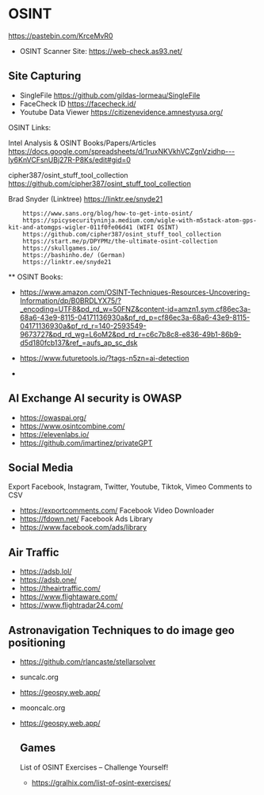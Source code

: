 # OSINT
https://pastebin.com/KrceMvR0

* OSINT Scanner Site:
https://web-check.as93.net/

## Site Capturing ##
* SingleFile
https://github.com/gildas-lormeau/SingleFile
* FaceCheck ID
https://facecheck.id/
* Youtube Data Viewer
https://citizenevidence.amnestyusa.org/


OSINT Links:

Intel Analysis & OSINT Books/Papers/Articles
https://docs.google.com/spreadsheets/d/1ruxNKVkhVCZgnVzidhp---ly6KnVCFsnUBj27R-P8Ks/edit#gid=0

cipher387/osint_stuff_tool_collection
https://github.com/cipher387/osint_stuff_tool_collection

Brad Snyder (Linktree)
https://linktr.ee/snyde21

		https://www.sans.org/blog/how-to-get-into-osint/
		https://spicysecurityninja.medium.com/wigle-with-m5stack-atom-gps-kit-and-atomgps-wigler-011f0fe06d41 (WIFI OSINT)
		https://github.com/cipher387/osint_stuff_tool_collection
		https://start.me/p/DPYPMz/the-ultimate-osint-collection
		https://skullgames.io/
		https://bashinho.de/ (German)
		https://linktr.ee/snyde21

** OSINT Books:
- https://www.amazon.com/OSINT-Techniques-Resources-Uncovering-Information/dp/B0BRDLYX75/?_encoding=UTF8&pd_rd_w=50FNZ&content-id=amzn1.sym.cf86ec3a-68a6-43e9-8115-04171136930a&pf_rd_p=cf86ec3a-68a6-43e9-8115-04171136930a&pf_rd_r=140-2593549-9673727&pd_rd_wg=L6oM2&pd_rd_r=c6c7b8c8-e836-49b1-86b9-d5d180fcb137&ref_=aufs_ap_sc_dsk

- https://www.futuretools.io/?tags-n5zn=ai-detection
- 

## AI Exchange AI security is OWASP
- https://owaspai.org/
- https://www.osintcombine.com/
- https://elevenlabs.io/
- https://github.com/imartinez/privateGPT

## Social Media ##
Export Facebook, Instagram, Twitter, Youtube, Tiktok, Vimeo Comments to CSV
- https://exportcomments.com/
Facebook Video Downloader
- https://fdown.net/
Facebook Ads Library
- https://www.facebook.com/ads/library

## Air Traffic ##
- https://adsb.lol/
- https://adsb.one/
- https://theairtraffic.com/
- https://www.flightaware.com/
- https://www.flightradar24.com/

## Astronavigation Techniques to do image geo positioning ##
- https://github.com/rlancaste/stellarsolver
- suncalc.org
- https://geospy.web.app/
- mooncalc.org
- https://geospy.web.app/

  ## Games ##
  List of OSINT Exercises – Challenge Yourself!
  - https://gralhix.com/list-of-osint-exercises/




